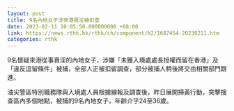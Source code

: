 ```yaml
---
layout: post
title: 9名內地女子涉來港賣淫被扣查
date: 2023-02-11 10:05:50.000000000 +08:00
link: https://news.rthk.hk/rthk/ch/component/k2/1687454-20230211.htm
categories: rthk
---
```


9名懷疑來港從事賣淫的內地女子，涉嫌「未獲入境處處長授權而留在香港」及「違反逗留條件」被捕，全部人正被扣留調查，部分被捕人稍後將交由相關部門跟進。

油尖警區特別職務隊與入境處人員根據線報及調查後，昨日展開掃黃行動，突擊搜查區內多個地點，被捕的9名內地女子，年齡介乎24至36歲。
